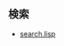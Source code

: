 <!-- (lem-lisp-mode:lisp-mode)
-->

## 検索

- [search.lisp](https://github.com/cxxxr/lem/blob/master/lib/base/search.lisp)
